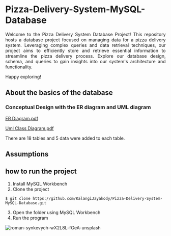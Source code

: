 # Pizza-Delivery-System-MySQL-Database


<p align="justify"> Welcome to the Pizza Delivery System Database Project! This repository hosts a database project focused on managing data for a pizza delivery system. Leveraging complex queries and data retrieval techniques, our project aims to efficiently store and retrieve essential information to streamline the pizza delivery process. Explore our database design, schema, and queries to gain insights into our system's architecture and functionality.  </p>

Happy exploring!

## About the basics of the database
### Conceptual Design with the ER diagram and UML diagram
[ER Diagram.pdf](https://github.com/KalangiJayakody/Pizza-Delivery-System-MySQL-Database/files/14318862/png2pdf.pdf)

[Uml Class Diagram.pdf](https://github.com/KalangiJayakody/Pizza-Delivery-System-MySQL-Database/files/14318871/Uml-Diagram.pdf)


There are 18 tables and 5 data were added to each table.




## Assumptions


## how to run the project
 1. Install MySQL Workbench
 2. Clone the project
```
$ git clone https://github.com/KalangiJayakody/Pizza-Delivery-System-MySQL-Database.git
```
3. Open the folder using MySQL Workbench
4. Run the program


![roman-synkevych-wX2L8L-fGeA-unsplash](https://github.com/KalangiJayakody/Pizza-Delivery-System-MySQL-Database/assets/131763584/4b5fbb84-2df6-4dfa-a5b4-c2bae3f030af)




